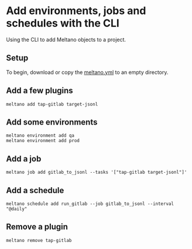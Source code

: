 # Add environments, jobs and schedules with the CLI

Using the CLI to add Meltano objects to a project.

## Setup

To begin, download or copy the [meltano.yml](/integration/example-library/meltano-objects/meltano.yml) to an empty directory.

## Add a few plugins

```shell
meltano add tap-gitlab target-jsonl
```

## Add some environments

```shell
meltano environment add qa
meltano environment add prod
```

## Add a job

```shell
meltano job add gitlab_to_jsonl --tasks '["tap-gitlab target-jsonl"]'
```

## Add a schedule

```shell
meltano schedule add run_gitlab --job gitlab_to_jsonl --interval "@daily"
```

## Remove a plugin

```shell
meltano remove tap-gitlab
```
